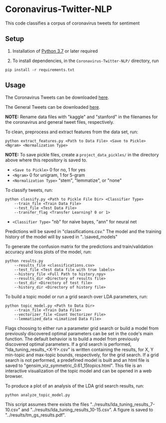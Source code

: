 # Coronavirus-Twitter-NLP
This code classifies a corpus of coronavirus tweets for sentiment

## Setup
1. Installation of [Python 3.7](https://www.python.org/downloads/) or later required

2. To install dependencies, in the `Coronavirus-Twitter-NLP/` directory, run
```
pip install -r requirements.txt
```

## Usage
The Coronavirus Tweets can be downloaded [here](https://www.kaggle.com/datatattle/covid-19-nlp-text-classification).

The General Tweets can be downloaded [here](http://help.sentiment140.com/for-students).

**NOTE:** 
Rename data files with "kaggle" and "stanford" in the filenames for the 
coronavirus and general tweet files, respectively.

To clean, preprocess and extract features from the data set, run:
```
python extract_features.py <Path to Data File> <Save to Pickle> <Ngram> <Normalization Type> 
```
**NOTE:** To save pickle files, create a `project_data_pickles/` in the directory above where this 
repository is saved to.

* `<Save to Pickle>` 0 for no, 1 for yes
* `<Ngram>` 0 for unigram, 1 for 5-gram
* `<Normalization Type>` "stem", "lemmatize", or "none"

To classify tweets, run:
```
python classify.py <Path to Pickle File Dir> <Classifier Type>
    --train_file <Train Data File>
    --test_file <Test Data File>
    --transfer_flag <Transfer Learning? 0 or 1>
```

* `<Classifier Type>` "nb" for naive bayes, "ann" for neural net

Predictions will be saved in "classifications.csv."
The model and the training history of the model will by saved in
"..\saved_models"

To generate the confusion matrix for the predictions and 
train/validation accuracy and loss plots of the model, run:

```
python results.py 
    --results_file <classifications.csv>
    --test_file <Test data file with true labels>
    --history_file <Full Path to history.npy>
    --results_dir <Directory of results file>
    --test_dir <Directory of test file>
    --history_dir <Directory of history file>
```

To build a topic model or run a grid search over LDA parameters, run:
```
python topic_model.py <Path to Data Dir>
    --train_file <Train Data File>
    --vectorizer_file <Count Vectorizer File>
    --lemmatized_data <Limatized Data File>
```
Flags choosing to either run a parameter grid search or build a model from previously discovered optimal parameters can be set in the code's main function. The default behavior is to build a model from previously discovered optimal parameters. If a grid search is performed, "lda_tuning_results_\<X-Y\>.csv" is written containing the results, for X, Y min-topic and max-topic bounds, respectively, for the grid search. If a grid search is not performed, a predefined model is built and an html file is saved to "gensim_viz_symmetric_0.61_15topics.html". This file is an interactive visualization of the topic model and can be opened in a web browser.

To produce a plot of an analysis of the LDA grid search results, run:
```
python analyze_topic_model.py
```
This script assumes there exists the files "../results/lda_tuning_results_7-10.csv" and "../results/lda_tuning_results_10-15.csv". A figure is saved to "../results/tm_gs_results.pdf".
